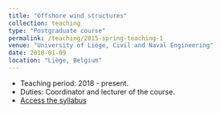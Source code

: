 ```yaml
---
title: "Offshore wind structures"
collection: teaching
type: "Postgraduate course"
permalink: /teaching/2015-spring-teaching-1
venue: "University of Liège, Civil and Naval Engineering"
date: 2018-01-09
location: "Liège, Belgium"
---
```


* Teaching period: 2018 - present.
* Duties: Coordinator and lecturer of the course.
* [Access the syllabus](https://www.programmes.uliege.be/cocoon/20212022/en/cours/GCIV2182-1.html)
